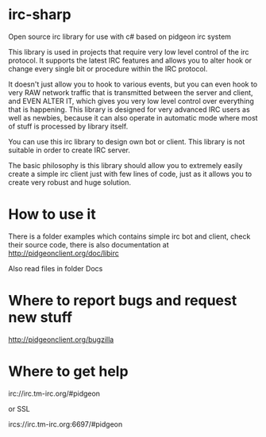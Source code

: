 irc-sharp
=========

Open source irc library for use with c# based on pidgeon irc system

This library is used in projects that require very low level control of the irc
protocol. It supports the latest IRC features and allows you to alter hook or
change every single bit or procedure within the IRC protocol.

It doesn't just allow you to hook to various events, but you can even hook to
very RAW network traffic that is transmitted between the server and client, and
EVEN ALTER IT, which gives you very low level control over everything that is
happening. This library is designed for very advanced IRC users as well as
newbies, because it can also operate in automatic mode where most of stuff is
processed by library itself.

You can use this irc library to design own bot or client. This library is not
suitable in order to create IRC server.

The basic philosophy is this library should allow you to extremely easily
create a simple irc client just with few lines of code, just as it allows you
to create very robust and huge solution.


How to use it
==============

There is a folder examples which contains simple irc bot and client, check their
source code, there is also documentation at http://pidgeonclient.org/doc/libirc

Also read files in folder Docs


Where to report bugs and request new stuff
===========================================

http://pidgeonclient.org/bugzilla


Where to get help
===================

irc://irc.tm-irc.org/#pidgeon

or SSL

ircs://irc.tm-irc.org:6697/#pidgeon
